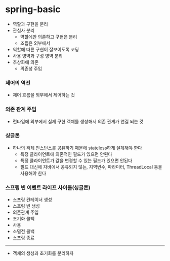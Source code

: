 # spring-basic


- 역할과 구현을 분리
- 관심사 분리
  - 역할에만 의존하고 구현은 분리
  - 조립은 외부에서
- 역할에 따른 구현이 잘보이도록 코딩
- 사용 영역과 구성 영역 분리
- 추상화에 의존
  - 의존성 주입

### 제어의 역전
- 제어 흐름을 외부에서 제어하는 것

### 의존 관계 주입
- 런타임에 외부에서 실제 구현 객체를 생성해서 의존 관계가 연결 되는 것

### 싱글톤
- 하나의 객체 인스턴스를 공유하기 때문에 stateless하게 설계해야 한다
  - 특정 클라이언트에 의존적인 필드가 있으면 안된다
  - 특정 클라이언트가 값을 변경할 수 있는 필드가 있으면 안된다
  - 필드 대신에 자바에서 공유되지 않는, 지역변수, 파라미터, ThreadLocal 등을 사용해야 한다

### 스프링 빈 이벤트 라이프 사이클(싱글톤)
- 스프링 컨테이너 생성
- 스프링 빈 생성
- 의존관계 주입
- 초기화 콜백
- 사용
- 소멸전 콜백
- 스프링 종료

--- 
- 객체의 생성과 초기화를 분리하자